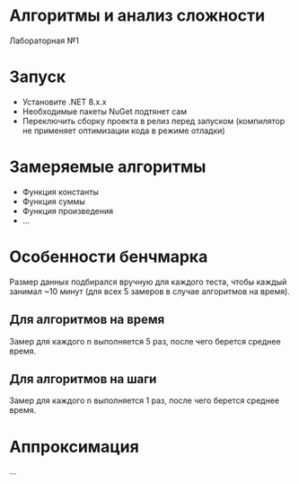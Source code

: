 # Алгоритмы и анализ сложности

Лабораторная №1

# Запуск

- Установите .NET 8.x.x
- Необходимые пакеты NuGet подтянет сам
- Переключить сборку проекта в релиз перед запуском (компилятор не применяет оптимизации кода в режиме отладки)

# Замеряемые алгоритмы

- Функция константы
- Функция суммы
- Функция произведения
- ...

# Особенности бенчмарка

Размер данных подбирался вручную для каждого теста, чтобы каждый занимал ~10 минут (для всех 5 замеров в случае алгоритмов на время).

## Для алгоритмов на время

Замер для каждого n выполняется 5 раз, после чего берется среднее время.

## Для алгоритмов на шаги

Замер для каждого n выполняется 1 раз, после чего берется среднее время.

# Аппроксимация

...